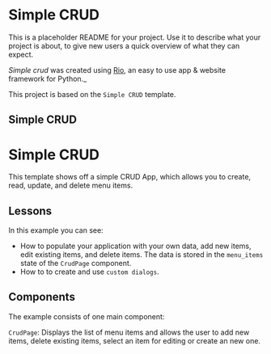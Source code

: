# Simple CRUD

This is a placeholder README for your project. Use it to describe what your
project is about, to give new users a quick overview of what they can expect.

_Simple crud_ was created using [Rio](https://rio.dev/), an easy to
use app & website framework for Python._

This project is based on the `Simple CRUD` template.

## Simple CRUD

# Simple CRUD

This template shows off a simple CRUD App, which allows you to create,
read, update, and delete menu items.

## Lessons

In this example you can see:

-   How to populate your application with your own data, add new items, edit
    existing items, and delete items. The data is stored in the `menu_items`
    state of the `CrudPage` component.
-   How to to create and use `custom dialogs`.

## Components

The example consists of one main component:

`CrudPage`: Displays the list of menu items and allows the user to add new
items, delete existing items, select an item for editing or create an new one.
